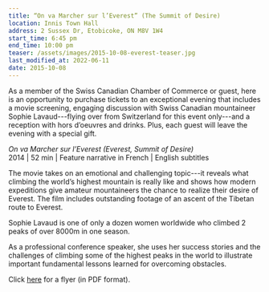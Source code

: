 ```yaml
---
title: “On va Marcher sur l’Everest” (The Summit of Desire)
location: Innis Town Hall
address: 2 Sussex Dr, Etobicoke, ON M8V 1W4
start_time: 6:45 pm
end_time: 10:00 pm
teaser: /assets/images/2015-10-08-everest-teaser.jpg
last_modified_at: 2022-06-11
date: 2015-10-08
---
```


As a member of the Swiss Canadian Chamber of Commerce or guest, here is an
opportunity to purchase tickets to an exceptional evening that includes a movie
screening, engaging discussion with Swiss Canadian mountaineer Sophie
Lavaud---flying over from Switzerland for this event only---and a reception
with hors d’oeuvres and drinks. Plus, each guest will leave the evening with a
special gift.

*On va Marcher sur l’Everest (Everest, Summit of Desire)*  
2014 | 52 min | Feature narrative in French | English subtitles

The movie takes on an emotional and challenging topic---it reveals what
climbing the world’s highest mountain is really like and shows how modern
expeditions give amateur mountaineers the chance to realize their desire of
Everest. The film includes outstanding footage of an ascent of the Tibetan
route to Everest.

Sophie Lavaud is one of only a dozen women worldwide who climbed 2 peaks of
over 8000m in one season.

As a professional conference speaker, she uses her success stories and the
challenges of climbing some of the highest peaks in the world to illustrate
important fundamental lessons learned for overcoming obstacles.

Click [here][flyer] for a flyer (in PDF format).

[flyer]: <{% link /assets/pdf/2015-10-08-everest-flyer.pdf %}>
